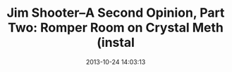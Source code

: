 ---
date: 2013-10-24 14:03:13
link:
  source: pocket
  source_url: https://getpocket.com
  text: "Jim Shooter\u2013A Second Opinion, Part Two: Romper Room on Crystal Meth\
    \ (instal"
  url: http://www.hoodedutilitarian.com/2013/10/jim-shooter-a-second-opinion-part-two-romper-room-on-crystal-meth-installment-1/
slug: jim-shooter-a-second-opinion-part-two-romper-room-on-crystal-meth-instal
source: pocket
title: "Jim Shooter\u2013A Second Opinion, Part Two: Romper Room on Crystal Meth (instal"
---